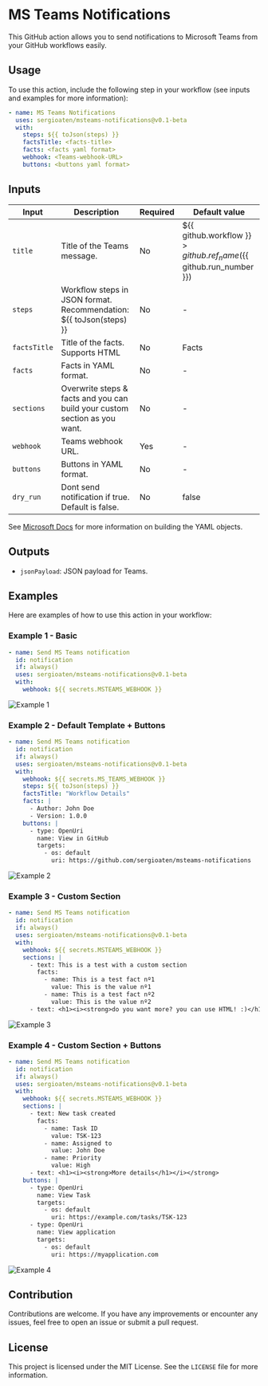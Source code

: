 # MS Teams Notifications

This GitHub action allows you to send notifications to Microsoft Teams from your GitHub workflows easily.

## Usage

To use this action, include the following step in your workflow (see inputs and examples for more information):

```yaml
- name: MS Teams Notifications
  uses: sergioaten/msteams-notifications@v0.1-beta
  with:
    steps: ${{ toJson(steps) }}
    factsTitle: <facts-title>
    facts: <facts yaml format>
    webhook: <Teams-webhook-URL>
    buttons: <buttons yaml format>
```

## Inputs

| Input        | Description                                                                | Required | Default value                                                              |
| ------------ | -------------------------------------------------------------------------- | -------- | -------------------------------------------------------------------------- |
| `title`      | Title of the Teams message.                                                | No       | ${{ github.workflow }} > ${{ github.ref_name }} (${{ github.run_number }}) |
| `steps`      | Workflow steps in JSON format. Recommendation: ${{ toJson(steps) }}        | No       | -                                                                          |
| `factsTitle` | Title of the facts. Supports HTML                                          | No       | Facts                                                                      |
| `facts`      | Facts in YAML format.                                                      | No       | -                                                                          |
| `sections`   | Overwrite steps & facts and you can build your custom section as you want. | No       | -                                                                          |
| `webhook`    | Teams webhook URL.                                                         | Yes      | -                                                                          |
| `buttons`    | Buttons in YAML format.                                                    | No       | -                                                                          |
| `dry_run`    | Dont send notification if true. Default is false.                          | No       | false                                                                      |

See [Microsoft Docs](https://learn.microsoft.com/en-us/microsoftteams/platform/webhooks-and-connectors/how-to/connectors-using?tabs=cURL) for more information on building the YAML objects.

## Outputs

- `jsonPayload`: JSON payload for Teams.

## Examples

Here are examples of how to use this action in your workflow:

### Example 1 - Basic

```yaml
- name: Send MS Teams notification
  id: notification
  if: always()
  uses: sergioaten/msteams-notifications@v0.1-beta
  with:
    webhook: ${{ secrets.MSTEAMS_WEBHOOK }}
```

![Example 1](https://i.imgur.com/O7xRTPi.png)

### Example 2 - Default Template + Buttons

```yaml
- name: Send MS Teams notification
  id: notification
  if: always()
  uses: sergioaten/msteams-notifications@v0.1-beta
  with:
    webhook: ${{ secrets.MS_TEAMS_WEBHOOK }}
    steps: ${{ toJson(steps) }}
    factsTitle: "Workflow Details"
    facts: |
      - Author: John Doe
      - Version: 1.0.0
    buttons: |
      - type: OpenUri
        name: View in GitHub
        targets:
          - os: default
            uri: https://github.com/sergioaten/msteams-notifications
```

![Example 2](https://i.imgur.com/sxINtZ1.png)

### Example 3 - Custom Section

```yaml
- name: Send MS Teams notification
  id: notification
  if: always()
  uses: sergioaten/msteams-notifications@v0.1-beta
  with:
    webhook: ${{ secrets.MSTEAMS_WEBHOOK }}
    sections: |
      - text: This is a test with a custom section
        facts:
          - name: This is a test fact nº1
            value: This is the value nº1
          - name: This is a test fact nº2
            value: This is the value nº2
      - text: <h1><i><strong>do you want more? you can use HTML! :)</h1></i></strong>
```

![Example 3](https://i.imgur.com/0KoJuqF.png)

### Example 4 - Custom Section + Buttons

```yaml
- name: Send MS Teams notification
  id: notification
  if: always()
  uses: sergioaten/msteams-notifications@v0.1-beta
  with:
    webhook: ${{ secrets.MSTEAMS_WEBHOOK }}
    sections: |
      - text: New task created
        facts:
          - name: Task ID
            value: TSK-123
          - name: Assigned to
            value: John Doe
          - name: Priority
            value: High
      - text: <h1><i><strong>More details</h1></i></strong>
    buttons: |
      - type: OpenUri
        name: View Task
        targets:
          - os: default
            uri: https://example.com/tasks/TSK-123
      - type: OpenUri
        name: View application
        targets:
          - os: default
            uri: https://myapplication.com
```

![Example 4](https://i.imgur.com/Nc8jHL8.png)

## Contribution

Contributions are welcome. If you have any improvements or encounter any issues, feel free to open an issue or submit a pull request.

## License

This project is licensed under the MIT License. See the `LICENSE` file for more information.
